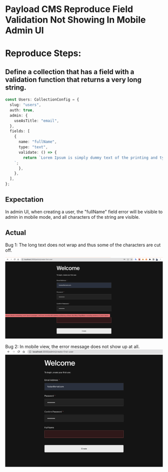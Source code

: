 # Payload CMS Reproduce Field Validation Not Showing In Mobile Admin UI

# Reproduce Steps:

## Define a collection that has a field with a validation function that returns a very long string.

```ts
const Users: CollectionConfig = {
  slug: "users",
  auth: true,
  admin: {
    useAsTitle: "email",
  },
  fields: [
    {
      name: "fullName",
      type: "text",
      validate: () => {
        return `Lorem Ipsum is simply dummy text of the printing and typesetting industry. Lorem Ipsum has been the industry's standard dummy text ever since the 1500s, when an unknown printer took a galley of type and scrambled it to make a type specimen book. It has survived not only five centuries, but also the leap into electronic typesetting, remaining essentially unchanged. It was popularised in the 1960s with the release of Letraset sheets containing Lorem Ipsum passages, and more recently with desktop publishing software like Aldus PageMaker including versions of Lorem Ipsum.
    `;
      },
    },
  ],
};
```

## Expectation

In admin UI, when creating a user, the "fullName" field error will be visible to admin in mobile mode, and all characters of the string are visible.

## Actual

Bug 1: The long text does not wrap and thus some of the characters are cut off.

![Ineligible text](assets/ineligible-text.png)

Bug 2: In mobile view, the error message does not show up at all.
![Ineligible text in mobile view](assets/ineligible-text-in-mobile-view.png)
